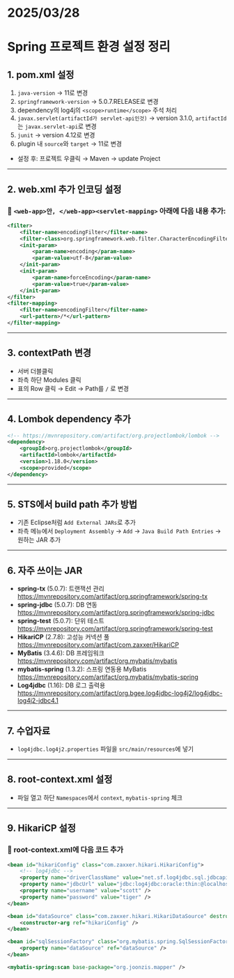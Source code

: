 # 2025/03/28
# Spring 프로젝트 환경 설정 정리

## 1. pom.xml 설정
1. `java-version` → 11로 변경
2. `springframework-version` → 5.0.7.RELEASE로 변경
3. dependency의 <groupId>log4j</groupId>의 `<scope>runtime</scope>` 주석 처리
4. `javax.servlet(artifactId가 servlet-api인것)` → version 3.1.0, `artifactId`는 `javax.servlet-api`로 변경
5. `junit` → version 4.12로 변경
6. plugin 내 `source`와 `target` → 11로 변경
- 설정 후: 프로젝트 우클릭 → Maven → update Project

---

## 2. web.xml 추가 인코딩 설정
### 📌 `<web-app>안, </web-app><servlet-mapping>` 아래에 다음 내용 추가:
```xml
<filter>
    <filter-name>encodingFilter</filter-name>
    <filter-class>org.springframework.web.filter.CharacterEncodingFilter</filter-class>
    <init-param>
        <param-name>encoding</param-name>
        <param-value>utf-8</param-value>
    </init-param>
    <init-param>
        <param-name>forceEncoding</param-name>
        <param-value>true</param-value>
    </init-param>
</filter>
<filter-mapping>
    <filter-name>encodingFilter</filter-name>
    <url-pattern>/*</url-pattern>
</filter-mapping>
```

---

## 3. contextPath 변경
- 서버 더블클릭
- 좌측 하단 Modules 클릭
- 표의 Row 클릭 → Edit → Path를 `/` 로 변경

---

## 4. Lombok dependency 추가
```xml
<!-- https://mvnrepository.com/artifact/org.projectlombok/lombok -->
<dependency>
    <groupId>org.projectlombok</groupId>
    <artifactId>lombok</artifactId>
    <version>1.18.0</version>
    <scope>provided</scope>
</dependency>
```

---

## 5. STS에서 build path 추가 방법
- 기존 Eclipse처럼 `Add External JARs`로 추가
- 좌측 메뉴에서 `Deployment Assembly` → `Add` → `Java Build Path Entries` → 원하는 JAR 추가

---

## 6. 자주 쓰이는 JAR
- **spring-tx** (5.0.7): 트랜잭션 관리  
  https://mvnrepository.com/artifact/org.springframework/spring-tx
- **spring-jdbc** (5.0.7): DB 연동  
  https://mvnrepository.com/artifact/org.springframework/spring-jdbc
- **spring-test** (5.0.7): 단위 테스트  
  https://mvnrepository.com/artifact/org.springframework/spring-test
- **HikariCP** (2.7.8): 고성능 커넥션 풀  
  https://mvnrepository.com/artifact/com.zaxxer/HikariCP
- **MyBatis** (3.4.6): DB 프레임워크  
  https://mvnrepository.com/artifact/org.mybatis/mybatis
- **mybatis-spring** (1.3.2): 스프링 연동용 MyBatis  
  https://mvnrepository.com/artifact/org.mybatis/mybatis-spring
- **Log4jdbc** (1.16): DB 로그 출력용  
  https://mvnrepository.com/artifact/org.bgee.log4jdbc-log4j2/log4jdbc-log4j2-jdbc4.1

---

## 7. 수업자료
- `log4jdbc.log4j2.properties` 파일을 `src/main/resources`에 넣기

---

## 8. root-context.xml 설정
- 파일 열고 하단 `Namespaces`에서 `context`, `mybatis-spring` 체크

---

## 9. HikariCP 설정
### 📌 root-context.xml에 다음 코드 추가
```xml
<bean id="hikariConfig" class="com.zaxxer.hikari.HikariConfig">
    <!-- log4jdbc -->
    <property name="driverClassName" value="net.sf.log4jdbc.sql.jdbcapi.DriverSpy" />
    <property name="jdbcUrl" value="jdbc:log4jdbc:oracle:thin:@localhost:1521:XE" />
    <property name="username" value="scott" />
    <property name="password" value="tiger" />
</bean>

<bean id="dataSource" class="com.zaxxer.hikari.HikariDataSource" destroy-method="close">
    <constructor-arg ref="hikariConfig" />
</bean>

<bean id="sqlSessionFactory" class="org.mybatis.spring.SqlSessionFactoryBean">
    <property name="dataSource" ref="dataSource" />
</bean>

<mybatis-spring:scan base-package="org.joonzis.mapper" />
```
